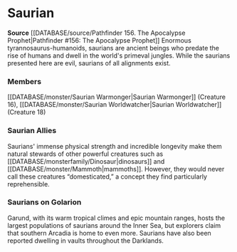 ﻿---
creature_family: Saurian
id: '204'
name: Saurian
rarity: Common
rus_type_level: null
source: '[[DATABASE/source/Pathfinder 156. The Apocalypse Prophet|Pathfinder #156:
  The Apocalypse Prophet]]'
trait: null
type: Creature Family

---
# Saurian

**Source** [[DATABASE/source/Pathfinder 156. The Apocalypse Prophet|Pathfinder #156: The Apocalypse Prophet]]
Enormous tyrannosaurus-humanoids, saurians are ancient beings who predate the rise of humans and dwell in the world's primeval jungles. While the saurians presented here are evil, saurians of all alignments exist.

### Members

[[DATABASE/monster/Saurian Warmonger|Saurian Warmonger]] (Creature 16), [[DATABASE/monster/Saurian Worldwatcher|Saurian Worldwatcher]] (Creature 18)

###  Saurian Allies

Saurians' immense physical strength and incredible longevity make them natural stewards of other powerful creatures such as [[DATABASE/monsterfamily/Dinosaur|dinosaurs]] and [[DATABASE/monster/Mammoth|mammoths]]. However, they would never call these creatures “domesticated,” a concept they find particularly reprehensible.

###  Saurians on Golarion

Garund, with its warm tropical climes and epic mountain ranges, hosts the largest populations of saurians around the Inner Sea, but explorers claim that southern Arcadia is home to even more. Saurians have also been reported dwelling in vaults throughout the Darklands.